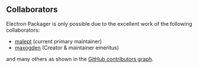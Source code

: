 ## Collaborators

Electron Packager is only possible due to the excellent work of the following collaborators:

* [malept](https://github.com/malept) (current primary maintainer)
* [maxogden](https://github.com/maxogden) (Creator & maintainer emeritus)

and many others as shown in the [GitHub contributors graph](https://github.com/electron/packager/graphs/contributors).
